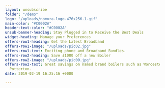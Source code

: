 ```yaml
---
layout: unsubscribe
folder: "/demo"
logo: "/uploads/nomura-logo-476x256-1.gif"
main-color: "#C0002A"
header-text-color: "#C0002A"
unsub-banner-heading: Stay Plugged in to Receive the Best Deals
widget-heading: Manage your Preferences
offers-row1-heading: Get the Latest Broadband
offers-row1-image: "/uploads/pic02.jpg"
offers-row1-text: Exciting phone and Broadband Bundles.
offers-row2-heading: Save £1000 off a new Boiler
offers-row2-image: "/uploads/pic09.jpg"
offers-row2-text: Great savings on named brand boilers such as Worcestor, Bosch and
  Potterton.
date: 2019-02-19 16:25:16 +0000

---
```

